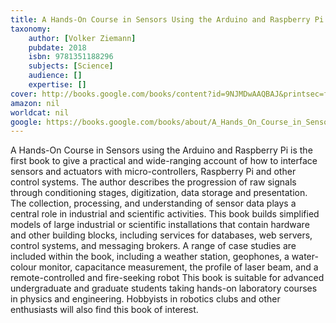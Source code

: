 ```yaml
---
title: A Hands-On Course in Sensors Using the Arduino and Raspberry Pi
taxonomy:
	author: [Volker Ziemann]
	pubdate: 2018
	isbn: 9781351188296
	subjects: [Science]
	audience: []
	expertise: []
cover: http://books.google.com/books/content?id=9NJMDwAAQBAJ&printsec=frontcover&img=1&zoom=1&edge=curl&source=gbs_api
amazon: nil
worldcat: nil
google: https://books.google.com/books/about/A_Hands_On_Course_in_Sensors_Using_the_A.html?hl=&id=9NJMDwAAQBAJ
---
```

A Hands-On Course in Sensors using the Arduino and Raspberry Pi is the first book to give a practical and wide-ranging account of how to interface sensors and actuators with micro-controllers, Raspberry Pi and other control systems. The author describes the progression of raw signals through conditioning stages, digitization, data storage and presentation. The collection, processing, and understanding of sensor data plays a central role in industrial and scientific activities. This book builds simplified models of large industrial or scientific installations that contain hardware and other building blocks, including services for databases, web servers, control systems, and messaging brokers. A range of case studies are included within the book, including a weather station, geophones, a water-colour monitor, capacitance measurement, the profile of laser beam, and a remote-controlled and fire-seeking robot This book is suitable for advanced undergraduate and graduate students taking hands-on laboratory courses in physics and engineering. Hobbyists in robotics clubs and other enthusiasts will also find this book of interest.